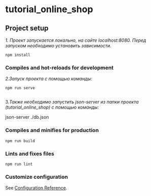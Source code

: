 # tutorial_online_shop

## Project setup

_1. Проект запускается локально, на сайте localhost:8080. 
Перед запуском необходимо установить зависимости._
```
npm install
```

### Compiles and hot-reloads for development

_2.Запуск проекта с помощью команды:_
```
npm run serve


```
3._Также необходимо запустить json-server  из папки проекта (tutorial_online_shop)
с помощью команды:_

json-server ./db.json



### Compiles and minifies for production

```
npm run build
```

### Lints and fixes files
```
npm run lint
```

### Customize configuration
See [Configuration Reference](https://cli.vuejs.org/config/).



